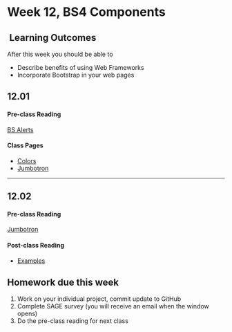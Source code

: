 # Week 12, BS4 Components

## <i class="fa fa-star"></i>&nbsp;Learning Outcomes ###
After this week you should be able to 

- Describe benefits of using Web Frameworks
- Incorporate Bootstrap in your web pages


## 12.01

#### Pre-class Reading
[BS Alerts](https://getbootstrap.com/docs/4.3/components/alerts/)

#### Class Pages  

- [Colors](https://getbootstrap.com/docs/4.3/utilities/colors/)
- [Jumbotron](https://getbootstrap.com/docs/4.3/components/jumbotron/)



---  

## 12.02

#### Pre-class Reading
[Jumbotron](https://getbootstrap.com/docs/4.3/examples/jumbotron/)

#### Post-class Reading
- [Examples](https://getbootstrap.com/docs/4.3/examples/)  


## Homework due this week ###
1. Work on your individual project, commit update to GitHub
5. Complete SAGE survey (you will receive an email when the window opens)
6. Do the pre-class reading for next class
